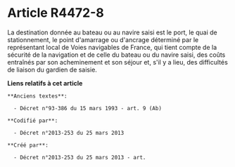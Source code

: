 # Article R4472-8

La destination donnée au bateau ou au navire saisi est le port, le quai de stationnement, le point d'amarrage ou d'ancrage
déterminé par le représentant local de Voies navigables de France, qui tient compte de la sécurité de la navigation et de
celle du bateau ou du navire saisi, des coûts entraînés par son acheminement et son séjour et, s'il y a lieu, des difficultés
de liaison du gardien de saisie.

**Liens relatifs à cet article**

	**Anciens textes**:

	  - Décret n°93-386 du 15 mars 1993 - art. 9 (Ab)

	**Codifié par**:

	  - Décret n°2013-253 du 25 mars 2013

	**Créé par**:

	  - Décret n°2013-253 du 25 mars 2013 - art.
